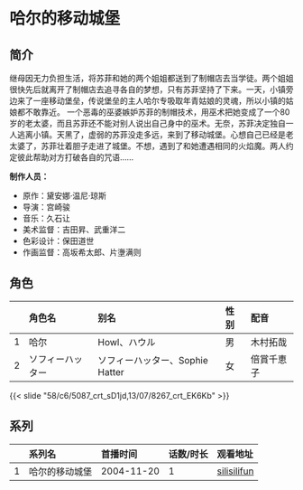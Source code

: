 # 哈尔的移动城堡


## 简介

继母因无力负担生活，将苏菲和她的两个姐姐都送到了制帽店去当学徒。两个姐姐很快先后就离开了制帽店去追寻各自的梦想，只有苏菲坚持了下来。一天，小镇旁边来了一座移动堡垒，传说堡垒的主人哈尔专吸取年青姑娘的灵魂，所以小镇的姑娘都不敢靠近。
一个恶毒的巫婆嫉妒苏菲的制帽技术，用巫术把她变成了一个80岁的老太婆，而且苏菲还不能对别人说出自己身中的巫术。无奈，苏菲决定独自一人逃离小镇。天黑了，虚弱的苏菲没走多远，来到了移动城堡。心想自己已经是老太婆了，苏菲壮着胆子走进了城堡。不想，遇到了和她遭遇相同的火焰魔。两人约定彼此帮助对方打破各自的咒语……

**制作人员：**
- 原作：黛安娜·温尼·琼斯
- 导演：宫崎骏
- 音乐：久石让
- 美术监督：吉田昇、武重洋二
- 色彩设计：保田道世
- 作画监督：高坂希太郎、片塰满则

## 角色

|     |   角色名   |   别名  | 性别 |  配音  |
|:--- |:------  |:----      |:---  |:--   |
| 1 | 哈尔 | Howl、ハウル | 男 | 木村拓哉 |
| 2 | ソフィーハッター | ソフィーハッター、Sophie Hatter | 女 | 倍賞千恵子 |

{{< slide "58/c6/5087_crt_sD1jd,13/07/8267_crt_EK6Kb" >}}

## 系列

|     |   系列名   |   首播时间  | 话数/时长  | 观看地址 |
|:---  |:------    |:----      |:---       |:---  |
| 1 | 哈尔的移动城堡 | 2004-11-20 | 1 | [silisilifun](https://www.silisilifun.com/vodplay/rT77777Z/1/1/)  |



